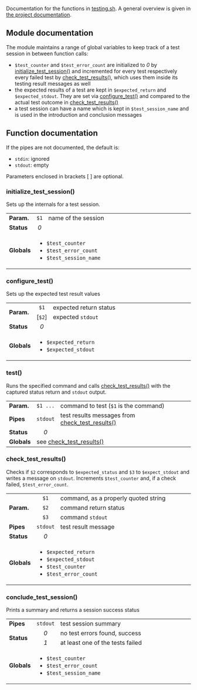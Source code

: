 Documentation for the functions in [testing.sh](testing.sh). A general overview is given in
[the project documentation](https://github.com/DonTseTse/bash_commons#testing).

## Module documentation
The module maintains a range of global variables to keep track of a test session in between function calls:
- `$test_counter` and `$test_error_count` are initialized to *0* by [initialize_test_session()](#initialize_test_session)
  and incremented for every test respectively every failed test by [check_test_results()](check_test_results#), which
  uses them inside its testing result messages as well
- the expected results of a test are kept in `$expected_return` and `$expected_stdout`. They are set via 
  [configure_test()](#configure_test) and compared to the actual test outcome in 
  [check_test_results()](#check_test_results)
- a test session can have a name which is kept in `$test_session_name` and is used in the introduction and conclusion 
  messages

## Function documentation
If the pipes are not documented, the default is:
- `stdin`: ignored
- `stdout`: empty

Parameters enclosed in brackets [ ] are optional.

### initialize_test_session()
Sets up the internals for a test session.
<table>
        <tr><td><b>Param.</b></td><td align="center"><code>$1</code></td><td width="90%">name of the session</td></tr>
        <tr><td><b>Status</b></td><td align="center"><em>0</em></td><td></td></tr>
        <tr><td><b>Globals</b></td><td colspan="2">
		<ul>
			<li><code>$test_counter</code></li>
			<li><code>$test_error_count</code></li>
			<li><code>$test_session_name</code></li>
		</ul>
	</td></tr>
</table>

### configure_test()
Sets up the expected test result values
<table>
        <tr><td rowspan="2"><b>Param.</b></td>
                <td align="center"><code>$1</code></td><td width="90%">expected return status</td></tr>
        <tr>    <td align="center">[<code>$2</code>]</td><td>expected <code>stdout</code></td></tr>
        <tr><td><b>Status</b></td><td align="center"><em>0</em></td><td></td></tr>
	<tr><td><b>Globals</b></td><td colspan="2">
		<ul>
			<li><code>$expected_return</code></li>
			<li><code>$expected_stdout</code></li>
		</ul>
        </td></tr>
</table>

### test()
Runs the specified command and calls [check_test_results()](#check_test_results) with the captured status return and
`stdout` output. 
<table>
        <tr><td><b>Param.</b></td><td align="center"><code>$1 ...</code></td><td width="90%">command to test (<code>$1</code> is the command)</td></tr>
        <tr><td><b>Pipes</b></td><td align="center"><code>stdout</code></td><td>test results messages from <a href="#check_test_results">check_test_results()</a></td></tr>
	<tr><td><b>Status</b></td><td align="center"><em>0</em></td><td></td></tr>
        <tr><td><b>Globals</b></td><td colspan="2">see <a href="#check_test_results">check_test_results()</a></td></tr>
</table>

### check_test_results()
Checks if `$2` corresponds to `$expected_status` and `$3` to `$expect_stdout` and writes a message on `stdout`. Increments 
`$test_counter` and, if a check failed, `$test_error_count`. 

<table>
	<tr><td rowspan="3"><b>Param.</b></td>
		<td align="center"><code>$1</code></td><td width="90%">command, as a properly quoted string</td></tr>
	<tr>    <td align="center"><code>$2</code></td><td>command return status</td></tr>
	<tr>    <td align="center"><code>$3</code></td><td>command <code>stdout</code></td></tr>
        <tr><td><b>Pipes</b></td><td align="center"><code>stdout</code></td><td>test result message</a></td></tr>
        <tr><td><b>Status</b></td><td align="center"><em>0</em></td><td></td></tr>
        <tr><td><b>Globals</b></td><td colspan="2">
                <ul>
                        <li><code>$expected_return</code></li>
                        <li><code>$expected_stdout</code></li>
                        <li><code>$test_counter</code></li>
                        <li><code>$test_error_count</code></li>
                </ul>
        </td></tr>
</table>

### conclude_test_session()
Prints a summary and returns a session success status
<table>
        <tr><td><b>Pipes</b></td><td align="center"><code>stdout</code></td><td width="90%">test session summary</td></tr>
        <tr><td rowspan="2"><b>Status</b></td>
		<td align="center"><em>0</em></td><td>no test errors found, success</td></tr>
	<tr>	<td align="center"><em>1</em></td><td>at least one of the tests failed</td></tr>
        <tr><td><b>Globals</b></td><td colspan="2">
                <ul>
                        <li><code>$test_counter</code></li>
                        <li><code>$test_error_count</code></li>
			<li><code>$test_session_name</code></li>
                </ul>
        </td></tr>
</table>


